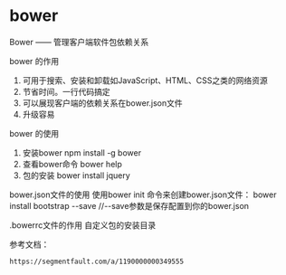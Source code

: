 # bower
Bower —— 管理客户端软件包依赖关系

bower 的作用
   1. 可用于搜索、安装和卸载如JavaScript、HTML、CSS之类的网络资源
   2. 节省时间。一行代码搞定
   3. 可以展现客户端的依赖关系在bower.json文件
   4. 升级容易

bower 的使用
   1. 安装bower
    npm install -g bower
   2. 查看bower命令
    bower help
   3. 包的安装
    bower install jquery

bower.json文件的使用
    使用bower init 命令来创建bower.json文件：
    bower install bootstrap --save //--save参数是保存配置到你的bower.json
	
.bowerrc文件的作用
	自定义包的安装目录
	
	
参考文档：

	https://segmentfault.com/a/1190000000349555
   